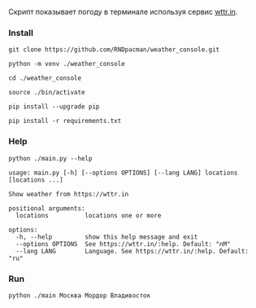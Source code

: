 Скрипт показывает погоду в терминале используя сервис [wttr.in](https://wttr.in).


### Install

```
git clone https://github.com/RNDpacman/weather_console.git
```

```
python -m venv ./weather_console
```

```
cd ./weather_console
```

```
source ./bin/activate
```

```
pip install --upgrade pip
```

```
pip install -r requirements.txt
```

### Help

```
python ./main.py --help
```
```
usage: main.py [-h] [--options OPTIONS] [--lang LANG] locations [locations ...]

Show weather from https://wttr.in

positional arguments:
  locations          locations one or more

options:
  -h, --help         show this help message and exit
  --options OPTIONS  See https://wttr.in/:help. Default: "nM"
  --lang LANG        Language. See https://wttr.in/:help. Default: "ru"
```

### Run

```
python ./main Москва Мордор Владивосток 
```

